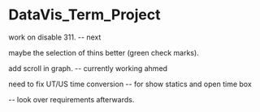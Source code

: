 # DataVis_Term_Project


work on disable 311. -- next 

maybe the selection of thins better (green check marks).


add scroll in graph. -- currently working ahmed

need to fix UT/US time conversion   -- for show statics and open time box




-- look over requirements afterwards. 